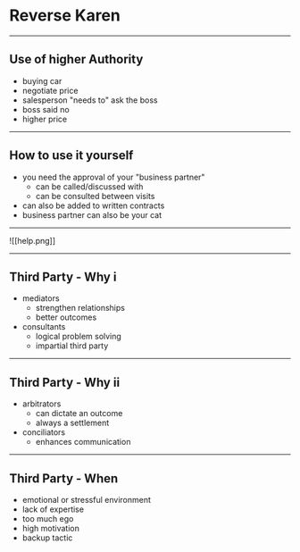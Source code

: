 # Reverse Karen
---

## Use of higher Authority
- buying car
- negotiate price
- salesperson "needs to" ask the boss
- boss said no
- higher price


---

## How to use it yourself
- you need the approval of your "business partner"
	- can be called/discussed with
	- can be consulted between visits
- can also be added to written contracts
- business partner can also be your cat

---


![[help.png]]

---
## Third Party - Why i
- mediators 
	- strengthen relationships
	- better outcomes
- consultants
	- logical problem solving
	- impartial third party
---
## Third Party - Why ii
- arbitrators
	- can dictate an outcome
	- always a settlement
- conciliators
	- enhances communication
---
## Third Party - When
- emotional or stressful environment
- lack of expertise
- too much ego
- high motivation
- backup tactic